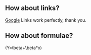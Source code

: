 ## How about links?
[Google](http://www.google.com)
Links work perfectly, thank you.

## How about formulae?

\(Y=\beta+\beta*x\)


